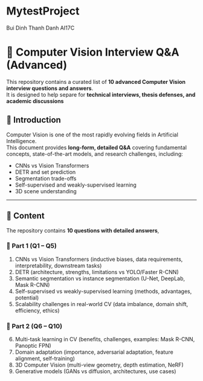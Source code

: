 # MytestProject
Bui Dinh Thanh Danh
AI17C



# 📘 Computer Vision Interview Q&A (Advanced)

This repository contains a curated list of **10 advanced Computer Vision interview questions and answers**.  
It is designed to help separe for **technical interviews, thesis defenses, and academic discussions** 



## 📖 Introduction

Computer Vision is one of the most rapidly evolving fields in Artificial Intelligence.  
This document provides **long-form, detailed Q&A** covering fundamental concepts, state-of-the-art models, and research challenges, including:

- CNNs vs Vision Transformers  
- DETR and set prediction  
- Segmentation trade-offs  
- Self-supervised and weakly-supervised learning  
- 3D scene understanding  

---


## 📝 Content

The repository contains **10 questions with detailed answers**, 

### 🔹 Part 1 (Q1 – Q5)
1. CNNs vs Vision Transformers (inductive biases, data requirements, interpretability, downstream tasks)  
2. DETR (architecture, strengths, limitations vs YOLO/Faster R-CNN)  
3. Semantic segmentation vs instance segmentation (U-Net, DeepLab, Mask R-CNN)  
4. Self-supervised vs weakly-supervised learning (methods, advantages, potential)  
5. Scalability challenges in real-world CV (data imbalance, domain shift, efficiency, ethics) 


### 🔹 Part 2 (Q6 – Q10)
6. Multi-task learning in CV (benefits, challenges, examples: Mask R-CNN, Panoptic FPN)  
7. Domain adaptation (importance, adversarial adaptation, feature alignment, self-training)  
8. 3D Computer Vision (multi-view geometry, depth estimation, NeRF)  
9. Generative models (GANs vs diffusion, architectures, use cases)  

